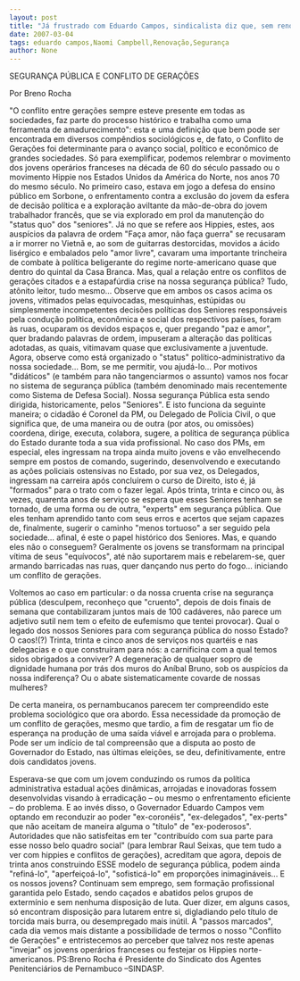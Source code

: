 ```yaml
---
layout: post
title: "Já frustrado com Eduardo Campos, sindicalista diz que, sem renovação, Segurança Pública não melhora"
date: 2007-03-04
tags: eduardo campos,Naomi Campbell,Renovação,Segurança
author: None
---
```

SEGURANÇA PÚBLICA E CONFLITO DE GERAÇÕES


Por Breno Rocha

\"O conflito entre gerações sempre esteve presente em todas as sociedades, faz parte do processo histórico e trabalha como uma ferramenta de amadurecimento\": esta e uma definição que bem pode ser encontrada em diversos compêndios sociológicos e, de fato, o Conflito de Gerações foi determinante para o avanço social, político e econômico de grandes sociedades. 
Só para exemplificar, podemos relembrar o movimento dos jovens operários franceses na década de 60 do século passado ou o movimento Hippie nos Estados Unidos da América do Norte, nos anos 70 do mesmo século. 
No primeiro caso, estava em jogo a defesa do ensino público em Sorbone, o enfrentamento contra a exclusão do jovem da esfera de decisão política e a exploração aviltante da mão-de-obra do jovem trabalhador francês, que se via explorado em prol da manutenção do \"status quo\" dos \"seniores\". 
Já no que se refere aos Hippies, estes, aos auspícios da palavra de ordem \"Faça amor, não faça guerra\" se recusaram
a ir morrer no Vietnã e, ao som de guitarras destorcidas, movidos a ácido lisérgico e embalados pelo \"amor livre\", cavaram uma importante trincheira de combate à política beligerante do regime norte-americano quase que dentro do quintal da Casa Branca. 
Mas, qual a relação entre os conflitos de gerações citados e a estapafúrdia crise na nossa segurança pública? Tudo, atônito leitor, tudo mesmo...
Observe que em ambos os casos acima os jovens, vitimados pelas equivocadas, mesquinhas, estúpidas ou simplesmente incompetentes decisões políticas dos Seniores responsáveis pela condução política, econômica e social dos respectivos países, foram às ruas, ocuparam os devidos espaços e, quer pregando \"paz e amor\", quer bradando palavras de ordem, impuseram a alteração das políticas adotadas, as quais, vitimavam quase que exclusivamente a juventude.
Agora, observe como está organizado o \"status\" político-administrativo da nossa sociedade... Bom, se me permitir, vou ajudá-lo... Por motivos \"didáticos\" (e também para não tangenciarmos o assunto) vamos nos focar no sistema de segurança pública (também denominado mais recentemente como Sistema de Defesa Social). 
Nossa segurança Pública esta sendo dirigida, historicamente, pelos \"Seniores\". 
E isto funciona da seguinte maneira; o cidadão é Coronel da PM, ou Delegado de Polícia Civil, o que significa que, de uma maneira ou de outra (por atos, ou omissões) coordena, dirige, executa, colabora, sugere, a política de segurança pública do Estado durante toda a sua vida profissional. 
No caso dos PMs, em especial, eles ingressam na tropa ainda muito jovens e vão envelhecendo sempre em postos de comando, sugerindo, desenvolvendo e executando as ações policiais ostensivas no Estado, por sua vez, os Delegados, ingressam na carreira após concluírem o curso de Direito, isto é, já \"formados\" para o trato com o fazer legal. 
Após trinta, trinta e cinco ou, às vezes, quarenta anos de serviço se espera que esses Seniores tenham se tornado, de uma forma ou de outra, \"experts\" em segurança pública. Que eles tenham aprendido tanto com seus erros e acertos que sejam capazes de, finalmente, sugerir o caminho \"menos tortuoso\" a ser seguido pela sociedade... afinal, é este o papel histórico dos Seniores. 
Mas, e quando eles não o conseguem? Geralmente os jovens se transformam na principal vítima de seus \"equívocos\", até não suportarem mais e rebelarem-se, quer armando barricadas nas ruas, quer dançando nus perto do fogo... iniciando um conflito de gerações.

Voltemos ao caso em particular: o da nossa cruenta crise na segurança pública (desculpem, reconheço que \"cruento\", depois de dois finais de semana que contabilizaram juntos mais de 100 cadáveres, não parece um adjetivo sutil nem tem o efeito de eufemismo que tentei provocar). 
Qual o legado dos nossos Seniores para com segurança pública do nosso Estado?
O caos!(?) Trinta, trinta e cinco anos de serviços nos quartéis e nas delegacias e o que construíram para nós: a carnificina com a qual temos sidos obrigados a conviver? A degeneração de qualquer sopro de dignidade humana por trás dos muros do Aníbal Bruno, sob os auspícios da nossa indiferença? Ou o abate sistematicamente covarde de nossas mulheres?

De certa maneira, os pernambucanos parecem ter compreendido este problema sociológico que ora abordo. 
Essa necessidade da promoção de um conflito de gerações, mesmo que tardio, a fim de resgatar um fio de esperança na produção de uma saída viável e arrojada para o problema. Pode ser um indício de tal compreensão que a disputa ao posto de
Governador do Estado, nas últimas eleições, se deu, definitivamente, entre dois candidatos jovens.

Esperava-se que com um jovem conduzindo os rumos da política administrativa estadual ações dinâmicas, arrojadas e inovadoras fossem desenvolvidas visando à erradicação – ou mesmo o enfrentamento eficiente – do problema. 
E ao invés disso, o Governador Eduardo Campos vem optando em reconduzir ao poder \"ex-coronéis\", \"ex-delegados\", \"ex-perts\" que não aceitam de maneira alguma o \"título\" de \"ex-poderosos\". 
Autoridades que não satisfeitas em ter \"contribuído com sua parte para esse nosso belo quadro social\" (para lembrar Raul Seixas, que tem tudo a ver com hippies e conflitos de gerações), acreditam que agora, depois de trinta anos construindo ESSE modelo de segurança pública, podem ainda \"refiná-lo\", \"aperfeiçoá-lo\", \"sofisticá-lo\" em proporções inimagináveis...
E os nossos jovens? 
Continuam sem emprego, sem formação profissional garantida pelo Estado, sendo caçados e abatidos pelos grupos de extermínio e sem nenhuma disposição de luta. 
Quer dizer, em alguns casos, só encontram disposição para lutarem entre si, digladiando pelo título de torcida mais burra, ou desempregado mais inútil. A \"passos marcados\", cada dia vemos mais distante a possibilidade de termos o nosso \"Conflito de Gerações\" e entristecemos ao perceber que talvez nos reste apenas \"invejar\" os jovens operários franceses ou festejar os Hippies norte-americanos.
PS:Breno Rocha é Presidente do Sindicato dos Agentes Penitenciários de Pernambuco –SINDASP.  